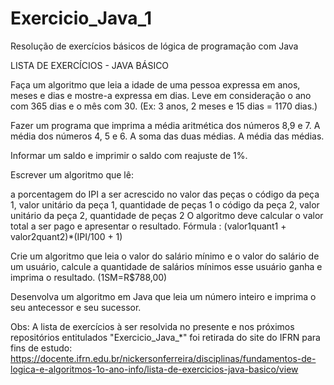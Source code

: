 # Exercicio_Java_1
Resolução de exercícios básicos de lógica de programação com Java

LISTA DE EXERCÍCIOS - JAVA BÁSICO

Faça um algoritmo que leia a idade de uma pessoa expressa em anos, meses e dias e mostre-a expressa em dias. Leve em consideração o ano com 365 dias e o mês com 30. (Ex: 3 anos, 2 meses e 15 dias = 1170 dias.)

Fazer um programa que imprima a média aritmética dos números 8,9 e 7. A média dos números 4, 5 e 6. A soma das duas médias. A média das médias.

Informar um saldo e imprimir o saldo com reajuste de 1%.

Escrever um algoritmo que lê:

a porcentagem do IPI a ser acrescido no valor das peças
o código da peça 1, valor unitário da peça 1, quantidade de peças 1
o código da peça 2, valor unitário da peça 2, quantidade de peças 2 O algoritmo deve calcular o valor total a ser pago e apresentar o resultado. Fórmula : (valor1quant1 + valor2quant2)*(IPI/100 + 1)

Crie um algoritmo que leia o valor do salário mínimo e o valor do salário de um usuário, calcule a quantidade de salários mínimos esse usuário ganha e imprima o resultado. (1SM=R$788,00)

Desenvolva um algoritmo em Java que leia um número inteiro e imprima o seu antecessor e seu sucessor.

Obs: A lista de exercícios à ser resolvida no presente e nos próximos repositórios entitulados "Exercicio_Java_*" foi retirada do site do IFRN para fins de estudo: https://docente.ifrn.edu.br/nickersonferreira/disciplinas/fundamentos-de-logica-e-algoritmos-1o-ano-info/lista-de-exercicios-java-basico/view

